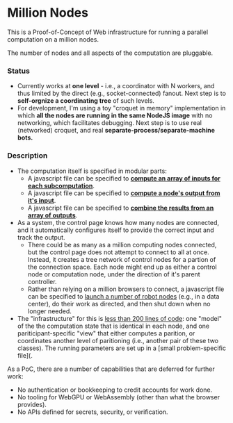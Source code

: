 # Million Nodes

This is a Proof-of-Concept of Web infrastructure for running a parallel computation on a million nodes.

The number of nodes and all aspects of the computation are pluggable.

### Status

- Currently works at **one level** - i.e., a coordinator with N workers, and thus limited by the direct (e.g., socket-connected) fanout. Next step is to **self-orgnize a coordinating tree** of such levels.
- For development, I'm using a toy "croquet in memory" implementation in which **all the nodes are running in the same NodeJS image** with no networking, which facilitates debugging. Next step is to use real (networked) croquet, and real **separate-process/separate-machine bots.**

### Description
- The computation itself is specified in modular parts:
  - A javascript file can be specified to [**compute an array of inputs for each subcomputation**](demo-prepare.mjs).
  - A javascript file can be specified to [**compute a node's output from it's input**](demo-compute.mjs).
  - A javascript file can be specified to [**combine the results from an array of outputs**](demo-collect.mjs).
- As a system, the control page knows how many nodes are connected, and it automatically configures itself to provide the correct input and track the output.
  - There could be as many as a million computing nodes connected, but the control page does not attempt to connect to all at once. Instead, it creates a tree network of control nodes for a partion of the connection space. Each node might end up as either a control node or computation node, under the direction of it's parent controller.
  - Rather than relying on a million browsers to connect, a javascript file can be specified to [launch a number of robot nodes](node-bots.mjs) (e.g., in a data center), do their work as directed, and then shut down when no longer needed.
- The "infrastructure" for this is [less than 200 lines of code](index.mjs): one "model" of the the computation state that is identical in each node, and one pariticipant-specific "view" that either computes a parition, or coordinates another level of paritioning (i.e., another pair of these two classes). The running parameters are set up in a [small problem-specific file](.

As a PoC, there are a number of capabilities that are deferred for further work:

- No authentication or bookkeeping to credit accounts for work done.
- No tooling for WebGPU or WebAssembly (other than what the browser provides).
- No APIs defined for secrets, security, or verification.  



